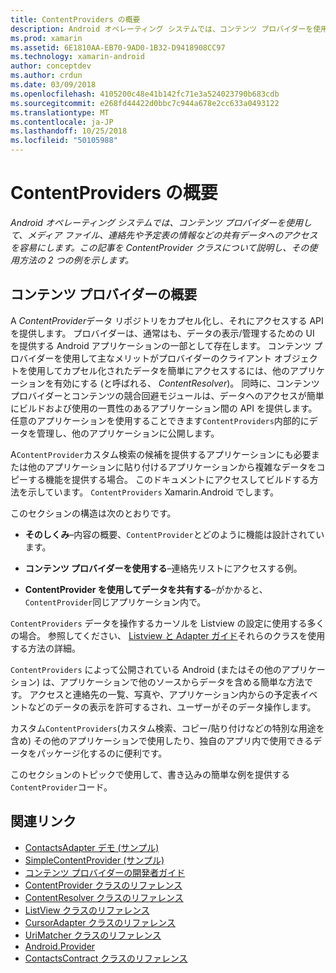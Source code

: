 ```yaml
---
title: ContentProviders の概要
description: Android オペレーティング システムでは、コンテンツ プロバイダーを使用して、メディア ファイル、連絡先や予定表の情報などの共有データへのアクセスを容易にします。 この記事を ContentProvider クラスについて説明し、その使用方法の 2 つの例を示します。
ms.prod: xamarin
ms.assetid: 6E1810AA-EB70-9AD0-1B32-D9418908CC97
ms.technology: xamarin-android
author: conceptdev
ms.author: crdun
ms.date: 03/09/2018
ms.openlocfilehash: 4105200c48e41b142fc71e3a524023790b683cdb
ms.sourcegitcommit: e268fd44422d0bbc7c944a678e2cc633a0493122
ms.translationtype: MT
ms.contentlocale: ja-JP
ms.lasthandoff: 10/25/2018
ms.locfileid: "50105988"
---
```

# <a name="intro-to-contentproviders"></a>ContentProviders の概要

_Android オペレーティング システムでは、コンテンツ プロバイダーを使用して、メディア ファイル、連絡先や予定表の情報などの共有データへのアクセスを容易にします。この記事を ContentProvider クラスについて説明し、その使用方法の 2 つの例を示します。_


## <a name="content-providers-overview"></a>コンテンツ プロバイダーの概要

A *ContentProvider*データ リポジトリをカプセル化し、それにアクセスする API を提供します。 プロバイダーは、通常はも、データの表示/管理するための UI を提供する Android アプリケーションの一部として存在します。 コンテンツ プロバイダーを使用して主なメリットがプロバイダーのクライアント オブジェクトを使用してカプセル化されたデータを簡単にアクセスするには、他のアプリケーションを有効にする (と呼ばれる、 *ContentResolver*)。 同時に、コンテンツ プロバイダーとコンテンツの競合回避モジュールは、データへのアクセスが簡単にビルドおよび使用の一貫性のあるアプリケーション間の API を提供します。 任意のアプリケーションを使用することできます`ContentProviders`内部的にデータを管理し、他のアプリケーションに公開します。

A`ContentProvider`カスタム検索の候補を提供するアプリケーションにも必要または他のアプリケーションに貼り付けるアプリケーションから複雑なデータをコピーする機能を提供する場合。 このドキュメントにアクセスしてビルドする方法を示しています。 `ContentProviders` Xamarin.Android でします。

このセクションの構造は次のとおりです。

- **そのしくみ**&ndash;内容の概要、`ContentProvider`とどのように機能は設計されています。

- **コンテンツ プロバイダーを使用する**&ndash;連絡先リストにアクセスする例。

- **ContentProvider を使用してデータを共有する**&ndash;がかかると、`ContentProvider`同じアプリケーション内で。

`ContentProviders` データを操作するカーソルを Listview の設定に使用する多くの場合。 参照してください、 [Listview と Adapter ガイド](~/android/user-interface/layouts/list-view/index.md)それらのクラスを使用する方法の詳細。

`ContentProviders` によって公開されている Android (またはその他のアプリケーション) は、アプリケーションで他のソースからデータを含める簡単な方法です。 アクセスと連絡先の一覧、写真や、アプリケーション内からの予定表イベントなどのデータの表示を許可するされ、ユーザーがそのデータ操作します。

カスタム`ContentProviders`(カスタム検索、コピー/貼り付けなどの特別な用途を含め) その他のアプリケーションで使用したり、独自のアプリ内で使用できるデータをパッケージ化するのに便利です。

このセクションのトピックで使用して、書き込みの簡単な例を提供する`ContentProvider`コード。



## <a name="related-links"></a>関連リンク

- [ContactsAdapter デモ (サンプル)](https://developer.xamarin.com/samples/monodroid/PlatformFeatures/ContactsAdapterDemo/)
- [SimpleContentProvider (サンプル)](https://developer.xamarin.com/samples/monodroid/PlatformFeatures/SimpleContentProvider)
- [コンテンツ プロバイダーの開発者ガイド](http://developer.android.com/guide/topics/providers/content-providers.html)
- [ContentProvider クラスのリファレンス](https://developer.xamarin.com/api/type/Android.Content.ContentProvider/)
- [ContentResolver クラスのリファレンス](https://developer.xamarin.com/api/type/Android.Content.ContentResolver/)
- [ListView クラスのリファレンス](https://developer.xamarin.com/api/type/Android.Widget.ListView/)
- [CursorAdapter クラスのリファレンス](https://developer.xamarin.com/api/type/Android.Widget.CursorAdapter/)
- [UriMatcher クラスのリファレンス](https://developer.xamarin.com/api/type/Android.Content.UriMatcher/)
- [Android.Provider](https://developer.xamarin.com/api/namespace/Android.Provider/)
- [ContactsContract クラスのリファレンス](https://developer.xamarin.com/api/type/Android.Provider.ContactsContract/)
